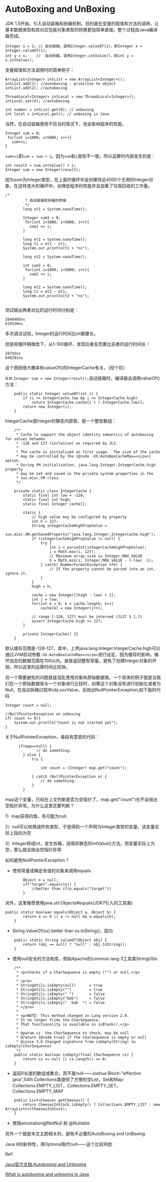 # AutoBoxing and UnBoxing

JDK 1.5开始，引入自动装箱和拆箱机制，目的是在变量的赋值和方法的调用，让基本数据类型和其对应包装对象类型的转换更加简单直接。整个过程由Java编译器完成。
```
Integer x = 1; // 自动装箱，调用Integer.valueOf(1)，即Integer x = Integer.valueOf(1);
int y = x;    //  自动拆箱，调用Integer.intValue()，即int y = x.intValue();
```
变量赋值和方法调用时的简单例子：
```
ArrayList<Integer> intList = new ArrayList<Integer>();
intList.add(1); //autoboxing - primitive to object
intList.add(2); //autoboxing

ThreadLocal<Integer> intLocal = new ThreadLocal<Integer>();
intLocal.set(4); //autoboxing

int number = intList.get(0); // unboxing
int local = intLocal.get(); // unboxing in Java
```

当然，在自动装箱使用不恰当的情况下，也会影响程序的性能。

```
Integer sum = 0;
 for(int i=1000; i<5000; i++){
   sum+=i;
}
```
`sum+=i`即`sum = sum + i`。因为`sum`和`i`类型不一致，所以运算时内部发生的是：
```
int result = sum.intValue() + i;
Integer sum = new Integer(result);
```
因为sum为Integer类型，在上面的循环中会创建将近4000个无用的Integer对象，在这样庞大的循环中，会降低程序的性能并且加重了垃圾回收的工作量。
```
/*
		 * 自动装箱和拆箱的弊端
		 */
		long st1 = System.nanoTime();
		
		Integer sum1 = 0;
		 for(int i=1000; i<5000; i++){
		   sum1 += i;
		}
		
		long et1 = System.nanoTime();
		long t1 = et1 - st1;
		System.out.println(t1 + "ns");
		
		long st2 = System.nanoTime();
		
		int sum2 = 0;
		 for(int i=1000; i<5000; i++){
		   sum2 += i;
		}
		 
		long et2 = System.nanoTime();
		long t2 = et2 - et1;
		System.out.println(t2 + "ns");
    
```
测试输出两者对比的运行时间分别是：
```
1040405ns
619520ns
```
多次调试试验，Integer的运行时间比int都要长。

但是把循环稍微改下，从1-100循环，发现后者反而要比前者的运行时间长！
```
28743ns
649291ns
```
这个原因很大概率和valueOf()的IntegerCache有关。（挖个坑）

```补坑```
```Integer sum = new Integer(result);```自动装箱时，编译器会调用valueOf()方法：
```
    public static Integer valueOf(int i) {
        if (i >= IntegerCache.low && i <= IntegerCache.high)
            return IntegerCache.cache[i + (-IntegerCache.low)];
        return new Integer(i);
    }
```
IntegerCache是Integer的静态内部类，是一个整型数组：
```
    /**
     * Cache to support the object identity semantics of autoboxing for values between
     * -128 and 127 (inclusive) as required by JLS.
     *
     * The cache is initialized on first usage.  The size of the cache
     * may be controlled by the {@code -XX:AutoBoxCacheMax=<size>} option.
     * During VM initialization, java.lang.Integer.IntegerCache.high property
     * may be set and saved in the private system properties in the
     * sun.misc.VM class.
     */

    private static class IntegerCache {
        static final int low = -128;
        static final int high;
        static final Integer cache[];

        static {
            // high value may be configured by property
            int h = 127;
            String integerCacheHighPropValue =
                sun.misc.VM.getSavedProperty("java.lang.Integer.IntegerCache.high");
            if (integerCacheHighPropValue != null) {
                try {
                    int i = parseInt(integerCacheHighPropValue);
                    i = Math.max(i, 127);
                    // Maximum array size is Integer.MAX_VALUE
                    h = Math.min(i, Integer.MAX_VALUE - (-low) -1);
                } catch( NumberFormatException nfe) {
                    // If the property cannot be parsed into an int, ignore it.
                }
            }
            high = h;

            cache = new Integer[(high - low) + 1];
            int j = low;
            for(int k = 0; k < cache.length; k++)
                cache[k] = new Integer(j++);

            // range [-128, 127] must be interned (JLS7 5.1.7)
            assert IntegerCache.high >= 127;
        }

        private IntegerCache() {}
    }
```
默认缓存范围是-128-127，其中，上界java.lang.Integer.IntegerCache.high可以通过JVM启动参数```-XX:AutoBoxCacheMax=<size>```进行设定，因为缓存的影响，循环加总的数据范围在100以内，直接返回整型常量，避免了创建Integer对象的开销，所以这里的运算时间比较快。


另一个需要避免的问题就是混乱使用对象和原始数据值，一个具体的例子就是当我们在一个原始数据值与一个对象进行比较时，如果这个对象没有进行初始化或者为Null，在自动拆箱过程中obj.xxxValue，会抛出NullPointerException,如下面的代码
```
Integer count = null;

//NullPointerException on unboxing
if( count <= 0){
	System.out.println("Count is not started yet");
}
```
关于NullPointerException，看段有意思的代码：
```
      if(map==null) {
              // do something.
        } else {
            try {

                int count = (Integer) map.get("count");

            } catch (NullPointerException e) {
                // do something.
            }
        }
```
map这个变量，已经在上文判断是否为空指针了，map.get("count")也不会抛出空指针异常。为什么这里还要判断？

1）map获得的值，有可能为null.

2）null可以转换成所有类型，于是得到一个声明为Integer类型的变量，该变量实际上指向为空

3）Integer转成int，发生拆箱，调用非静态的intValue()方法，而变量实际上为空，那么就会抛出空指针异常

如何避免NullPointerException？
- 使用常量或确定有值的对象来调用equals
```
        Object o = null;
        if("target".equals(o)) {
            //better than if(o.equals("target"))
        }
```
另外，这里推荐使用java.util.Objects#equals(JDK7引入的工具类)
```
public static boolean equals(Object a, Object b) {
        return a == b || a != null && a.equals(b);
    }
```
- String.ValueOf(xx) better than xx.toString()，因为
```
    public static String valueOf(Object obj) {
        return (obj == null) ? "null" : obj.toString();
    }
```
- 使用null安全的方法和库，例如Apache的common lang 3工具类StringUtils
```
    /**
     * <p>Checks if a CharSequence is empty ("") or null.</p>
     *
     * <pre>
     * StringUtils.isEmpty(null)      = true
     * StringUtils.isEmpty("")        = true
     * StringUtils.isEmpty(" ")       = false
     * StringUtils.isEmpty("bob")     = false
     * StringUtils.isEmpty("  bob  ") = false
     * </pre>
     *
     * <p>NOTE: This method changed in Lang version 2.0.
     * It no longer trims the CharSequence.
     * That functionality is available in isBlank().</p>
     *
     * @param cs  the CharSequence to check, may be null
     * @return {@code true} if the CharSequence is empty or null
     * @since 3.0 Changed signature from isEmpty(String) to isEmpty(CharSequence)
     */
    public static boolean isEmpty(final CharSequence cs) {
        return cs == null || cs.length() == 0;
    }
```
- 返回0长度的数组或集合，而不是null——Joshua Bloch-"effective java",54th.Collections类提供了方便的空List，Set和Map: Collections.EMPTY_LIST，Collections.EMPTY_SET，Collections.EMPTY_MAP
```
    public List<Cheese> getCheeses() {
        return CheesesInStock.isEmpty() ? Collections.EMPTY_LIST : new ArrayList<>(CheesesInStock);
    } 
```
- 使用annotation@NotNull 和 @Nullable

另外一个就是本文主题相关的，避免不必要的AutoBoxing and UnBoxing

Java 8的新特性，用Optional取代null——这个比较鸡肋

Ref:

[Java官方文档:Autoboxing and Unboxing](https://docs.oracle.com/javase/tutorial/java/data/autoboxing.html)

[What is autoboxing and unboxing in Java](https://javarevisited.blogspot.com/2012/07/auto-boxing-and-unboxing-in-java-be.html)
